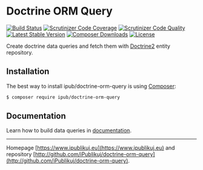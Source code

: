 # Doctrine ORM Query

[![Build Status](https://img.shields.io/travis/iPublikuj/doctrine-orm-query.svg?style=flat-square)](https://travis-ci.org/iPublikuj/doctrine-orm-query)
[![Scrutinizer Code Coverage](https://img.shields.io/scrutinizer/coverage/g/iPublikuj/doctrine-orm-query.svg?style=flat-square)](https://scrutinizer-ci.com/g/iPublikuj/doctrine-orm-query/?branch=master)
[![Scrutinizer Code Quality](https://img.shields.io/scrutinizer/g/iPublikuj/doctrine-orm-query.svg?style=flat-square)](https://scrutinizer-ci.com/g/iPublikuj/doctrine-orm-query/?branch=master)
[![Latest Stable Version](https://img.shields.io/packagist/v/ipub/doctrine-orm-query.svg?style=flat-square)](https://packagist.org/packages/ipub/doctrine-orm-query)
[![Composer Downloads](https://img.shields.io/packagist/dt/ipub/doctrine-orm-query.svg?style=flat-square)](https://packagist.org/packages/ipub/doctrine-orm-query)
[![License](https://img.shields.io/packagist/l/ipub/doctrine-orm-query.svg?style=flat-square)](https://packagist.org/packages/ipub/doctrine-orm-query)

Create doctrine data queries and fetch them with [Doctrine2](http://www.doctrine-project.org/) entity repository. 

## Installation

The best way to install ipub/doctrine-orm-query is using [Composer](http://getcomposer.org/):

```sh
$ composer require ipub/doctrine-orm-query
```

## Documentation

Learn how to build data queries in [documentation](https://github.com/iPublikuj/doctrine-orm-query/blob/master/docs/en/index.md).

***
Homepage [https://www.ipublikuj.eu](https://www.ipublikuj.eu) and repository [http://github.com/iPublikuj/doctrine-orm-query](http://github.com/iPublikuj/doctrine-orm-query).
